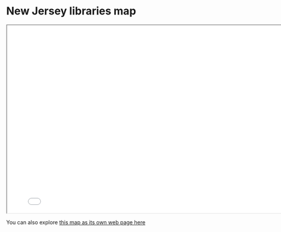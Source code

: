 # New Jersey libraries map

<iframe src='nj_libraries.html' width = '800' height= '500' ></iframe>

You can also explore [this map as its own web page here](nj_libraries.html)
